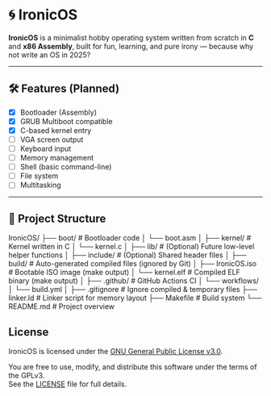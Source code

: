 # 🌀 IronicOS

**IronicOS** is a minimalist hobby operating system written from scratch in **C** and **x86 Assembly**, built for fun, learning, and pure irony — because why not write an OS in 2025?

---

## 🛠 Features (Planned)

- [x] Bootloader (Assembly)
- [x] GRUB Multiboot compatible
- [x] C-based kernel entry
- [ ] VGA screen output
- [ ] Keyboard input
- [ ] Memory management
- [ ] Shell (basic command-line)
- [ ] File system
- [ ] Multitasking

---

## 📁 Project Structure
IronicOS/
├── boot/                  # Bootloader code
│   └── boot.asm
│
├── kernel/                # Kernel written in C
│   └── kernel.c
│
├── lib/                   # (Optional) Future low-level helper functions
│
├── include/               # (Optional) Shared header files
│
├── build/                 # Auto-generated compiled files (ignored by Git)
│   ├── IronicOS.iso       # Bootable ISO image (make output)
│   └── kernel.elf         # Compiled ELF binary (make output)
│
├── .github/               # GitHub Actions CI
│   └── workflows/
│       └── build.yml
│
├── .gitignore             # Ignore compiled & temporary files
├── linker.ld              # Linker script for memory layout
├── Makefile               # Build system
└── README.md              # Project overview

## License

IronicOS is licensed under the [GNU General Public License v3.0](https://www.gnu.org/licenses/gpl-3.0.html).

You are free to use, modify, and distribute this software under the terms of the GPLv3.  
See the [LICENSE](./LICENSE) file for full details.

